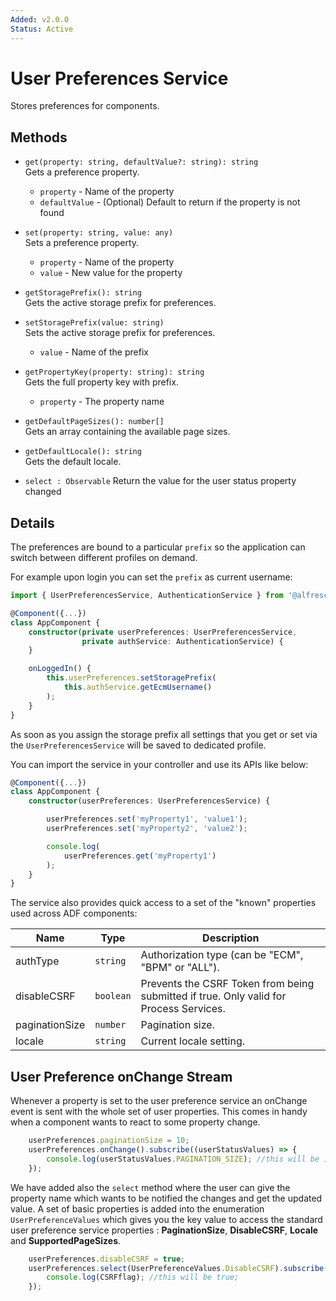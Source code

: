 ```yaml
---
Added: v2.0.0
Status: Active
---
```

# User Preferences Service

Stores preferences for components.

## Methods

-   `get(property: string, defaultValue?: string): string`  
    Gets a preference property.  
    -   `property` - Name of the property
    -   `defaultValue` - (Optional) Default to return if the property is not found
-   `set(property: string, value: any)`  
    Sets a preference property.  
    -   `property` - Name of the property
    -   `value` - New value for the property
-   `getStoragePrefix(): string`  
    Gets the active storage prefix for preferences.   

-   `setStoragePrefix(value: string)`  
    Sets the active storage prefix for preferences.  
    -   `value` - Name of the prefix
-   `getPropertyKey(property: string): string`  
    Gets the full property key with prefix.  
    -   `property` - The property name
-   `getDefaultPageSizes(): number[]`  
    Gets an array containing the available page sizes.   

-   `getDefaultLocale(): string`  
    Gets the default locale.   

-   `select : Observable`
    Return the value for the user status property changed 


## Details

The preferences are bound to a particular `prefix` so the application can switch between different profiles on demand.

For example upon login you can set the `prefix` as current username:

```ts
import { UserPreferencesService, AuthenticationService } from '@alfresco/adf-core';

@Component({...})
class AppComponent {
    constructor(private userPreferences: UserPreferencesService,
                private authService: AuthenticationService) {
    }

    onLoggedIn() {
        this.userPreferences.setStoragePrefix(
            this.authService.getEcmUsername()
        );
    }
}
```

As soon as you assign the storage prefix all settings that you get or set via the `UserPreferencesService` will be saved to dedicated profile.

You can import the service in your controller and use its APIs like below:

```ts
@Component({...})
class AppComponent {
    constructor(userPreferences: UserPreferencesService) {

        userPreferences.set('myProperty1', 'value1');
        userPreferences.set('myProperty2', 'value2');

        console.log(
            userPreferences.get('myProperty1')
        );
    }
}
```

The service also provides quick access to a set of the "known" properties used across ADF components:

| Name | Type | Description |
| ---- | ---- | ----------- |
| authType | `string` | Authorization type (can be "ECM", "BPM" or "ALL"). |
| disableCSRF | `boolean` | Prevents the CSRF Token from being submitted if true. Only valid for Process Services. |
| paginationSize | `number` | Pagination size. |
| locale | `string` | Current locale setting. |

## User Preference onChange Stream
Whenever a property is set to the user preference service an onChange event is sent with the whole set of user properties. This comes in handy when a component wants to react to some property change.

```ts
    userPreferences.paginationSize = 10;
    userPreferences.onChange().subscribe((userStatusValues) => {
        console.log(userStatusValues.PAGINATION_SIZE); //this will be 10
    });
```

We have added also the `select` method where the user can give the property name which wants to be notified the changes and get the updated value.
A set of basic properties is added into the enumeration `UserPreferenceValues` which gives you the key value to access the standard user preference service properties : **PaginationSize**, **DisableCSRF**, **Locale** and **SupportedPageSizes**.

```ts
    userPreferences.disableCSRF = true;
    userPreferences.select(UserPreferenceValues.DisableCSRF).subscribe((CSRFflag) => {
        console.log(CSRFflag); //this will be true;
    });
```


